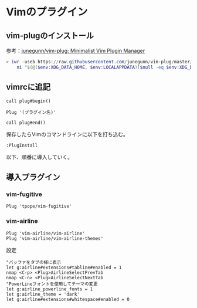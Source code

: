 # Vimのプラグイン

## vim-plugのインストール

参考：[junegunn/vim-plug: Minimalist Vim Plugin Manager](https://github.com/junegunn/vim-plug)

~~~powershell
> iwr -useb https://raw.githubusercontent.com/junegunn/vim-plug/master/plug.vim |`
    ni "$(@($env:XDG_DATA_HOME, $env:LOCALAPPDATA)[$null -eq $env:XDG_DATA_HOME])/nvim-data/site/autoload/plug.vim" -Force
~~~

## vimrcに追記

~~~
call plug#begin()

Plug '(プラグイン名)'

call plug#end()
~~~

保存したらVimのコマンドラインに以下を打ち込む。

~~~
:PlugInstall
~~~

以下、順番に導入していく。

## 導入プラグイン

### vim-fugitive

~~~
Plug 'tpope/vim-fugitive'
~~~



### vim-airline

~~~
Plug 'vim-airline/vim-airline'
Plug 'vim-airline/vim-airline-themes'
~~~

設定

~~~
"バッファをタブの様に表示
let g:airline#extensions#tabline#enabled = 1
nmap <C-p> <Plug>AirlineSelectPrevTab
nmap <C-n> <Plug>AirlineSelectNextTab
"PowerLineフォントを使用してテーマの変更
let g:airline_powerline_fonts = 1
let g:airline_theme = 'dark'
let g:airline#extensions#whitespace#enabled = 0
~~~

